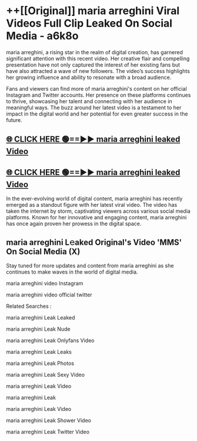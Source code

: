 # ++[[Original]] maria arreghini Viral Videos Full Clip Leaked On Social Media - a6k8o<br>

maria arreghini, a rising star in the realm of digital creation, has garnered significant attention with this recent video. Her creative flair and compelling presentation have not only captured the interest of her existing fans but have also attracted a wave of new followers. The video’s success highlights her growing influence and ability to resonate with a broad audience.

Fans and viewers can find more of maria arreghini's content on her official Instagram and Twitter accounts. Her presence on these platforms continues to thrive, showcasing her talent and connecting with her audience in meaningful ways. The buzz around her latest video is a testament to her impact in the digital world and her potential for even greater success in the future.


## [🌐 CLICK HERE 🟢==►► maria arreghini leaked Video ](https://onlyclips.site?title=maria_arreghini&ref=git)

## [🌐 CLICK HERE 🟢==►► maria arreghini leaked Video ](https://onlyclips.site?title=maria_arreghini&ref=git)


In the ever-evolving world of digital content, maria arreghini has recently emerged as a standout figure with her latest viral video. The video has taken the internet by storm, captivating viewers across various social media platforms. Known for her innovative and engaging content, maria arreghini has once again proven her prowess in the digital space.



## maria arreghini L𝚎aked Original's Video 'MMS' On Social Media (X)


Stay tuned for more updates and content from maria arreghini as she continues to make waves in the world of digital media.

maria arreghini video Instagram

maria arreghini video official twitter


Related Searches :

maria arreghini Leak Leaked

maria arreghini Leak Nude

maria arreghini Leak Onlyfans Video

maria arreghini Leak Leaks

maria arreghini Leak Photos

maria arreghini Leak Sexy Video

maria arreghini Leak Video

maria arreghini Leak

maria arreghini Leak Video

maria arreghini Leak Shower Video

maria arreghini Leak Twitter Video

